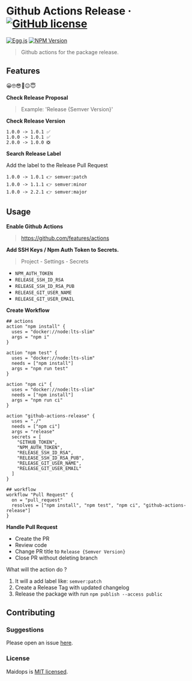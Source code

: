 # Github Actions Release &middot; [![GitHub license][license-square]][license-url]

[![Egg.js][egg-square]][egg-url]
[![NPM Version][npm-square]][npm-url]

[license-square]: https://img.shields.io/badge/license-MIT-blue.svg?style=flat-square
[egg-square]: https://img.shields.io/badge/Awesome-Egg.js-ff69b4.svg?style=flat-square
[npm-square]: https://img.shields.io/npm/v/github-actions-release.svg?style=flat-square
[license-url]: https://github.com/thonatos/github-actions-release/blob/HEAD/LICENSE
[egg-url]: https://eggjs.org/
[npm-url]: https://www.npmjs.com/package/github-actions-release

> Github actions for the package release.

## Features

😀🤓😎🤗😉😇

**Check Release Proposal**

> Example: 'Release {Semver Version}'

**Check Release Version**

```
1.0.0 -> 1.0.1 ✅
1.0.0 -> 1.0.1 ✅
2.0.0 -> 1.0.0 ❎
```

**Search Release Label**

Add the label to the Release Pull Request

```
1.0.0 -> 1.0.1 👉 semver:patch
1.0.0 -> 1.1.1 👉 semver:minor
1.0.0 -> 2.2.1 👉 semver:major
```

## Usage

**Enable Github Actions**

> https://github.com/features/actions

**Add SSH Keys / Npm Auth Token to Secrets.**

> Project - Settings - Secrets

- `NPM_AUTH_TOKEN`
- `RELEASE_SSH_ID_RSA`
- `RELEASE_SSH_ID_RSA_PUB`
- `RELEASE_GIT_USER_NAME`
- `RELEASE_GIT_USER_EMAIL`

**Create Workflow**

```
## actions
action "npm install" {
  uses = "docker://node:lts-slim"
  args = "npm i"
}

action "npm test" {
  uses = "docker://node:lts-slim"
  needs = ["npm install"]
  args = "npm run test"
}

action "npm ci" {
  uses = "docker://node:lts-slim"
  needs = ["npm install"]
  args = "npm run ci"
}

action "github-actions-release" {
  uses = "./"
  needs = ["npm ci"]
  args = "release"
  secrets = [
    "GITHUB_TOKEN",
    "NPM_AUTH_TOKEN",
    "RELEASE_SSH_ID_RSA",
    "RELEASE_SSH_ID_RSA_PUB",
    "RELEASE_GIT_USER_NAME",
    "RELEASE_GIT_USER_EMAIL"
  ]
}

## workflow
workflow "Pull Request" {
  on = "pull_request"
  resolves = ["npm install", "npm test", "npm ci", "github-actions-release"]
}
```

**Handle Pull Request**

- Create the PR
- Review code
- Change PR title to `Release {Semver Version}`
- Close PR without deleting branch

What will the action do ?

1. It will a add label like: `semver:patch`
2. Create a Release Tag with updated changelog
3. Release the package with run `npm publish --access public`

## Contributing

### Suggestions

Please open an issue [here](https://github.com/thonatos/github-actions-release/issues).

### License

Maidops is [MIT licensed](./LICENSE).
